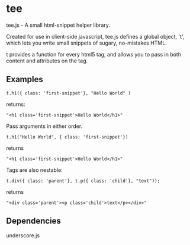 tee
===

tee.js - A small html-snippet helper library.

Created for use in client-side javascript, tee.js defines a global object, 
't', which lets you write small snippets of sugary, no-mistakes HTML.

t provides a function for every html5 tag, and allows you to pass in both content and attributes on the tag.

Examples
--------
```
t.h1({ class: 'first-snippet'}, "Hello World" )
```
returns:
```
"<h1 class='first-snippet'>Hello World</h1>"
```

Pass arguments in either order.
```
t.h1("Hello World", { class: 'first-snippet'})
```
returns
```
"<h1 class='first-snippet'>Hello World</h1>"
```

Tags are also nestable:
```
t.div({ class: 'parent'}, t.p({ class: 'child'}, "text"));
```
returns
```
"<div class='parent'><p class='child'>text</p></div>"
```

Dependencies
------------
underscore.js
